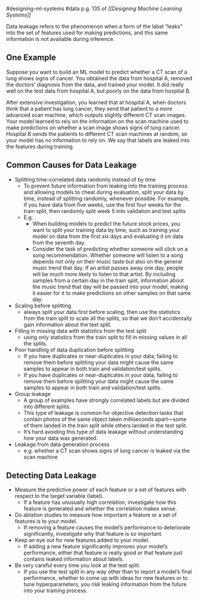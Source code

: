 #designing-ml-systems #data 
p.g. 135 of *[[Designing Machine Learning Systems]]*

Data leakage refers to the phenomenon when a form of the label “leaks” into the set of features used for making predictions, and this same information is not available during inference.

## One Example
Suppose you want to build an ML model to predict whether a CT scan of a lung shows signs of cancer. You obtained the data from hospital A, removed the doctors’ diagnosis from the data, and trained your model. It did really well on the test data from hospital A, but poorly on the data from hospital B.

After extensive investigation, you learned that at hospital A, when doctors think that a patient has lung cancer, they send that patient to a more advanced scan machine, which outputs slightly different CT scan images. Your model learned to rely on the information on the scan machine used to make predictions on whether a scan image shows signs of lung cancer. Hospital B sends the patients to different CT scan machines at random, so your model has no information to rely on. We say that labels are leaked into the features during training.

## Common Causes for Data Leakage
- Splitting time-correlated data randomly instead of by time
	- To prevent future information from leaking into the training process and allowing models to cheat during evaluation, split your data by time, instead of splitting randomly, whenever possible. For example, if you have data from five weeks, use the first four weeks for the train split, then randomly split week 5 into validation and test splits
	- E.g.
		- When building models to predict the future stock prices, you want to split your training data by time, such as training your model on data from the first six days and evaluating it on data from the seventh day.
		- Consider the task of predicting whether someone will click on a song recommendation. Whether someone will listen to a song depends not only on their music taste but also on the general music trend that day. If an artist passes away one day, people will be much more likely to listen to that artist. By including samples from a certain day in the train split, information about the music trend that day will be passed into your model, making it easier for it to make predictions on other samples on that same day.
- Scaling before splitting
	- always split your data first before scaling, then use the statistics from the train split to scale all the splits, so that we don’t accidentally gain information about the test split.
- Filling in missing data with statistics from the test split
	- using only statistics from the train split to fill in missing values in all the splits.
- Poor handling of data duplication before splitting
	- If you have duplicates or near-duplicates in your data, failing to remove them before splitting your data might cause the same samples to appear in both train and validation/test splits.
	- If you have duplicates or near-duplicates in your data, failing to remove them before splitting your data might cause the same samples to appear in both train and validation/test splits.
- Group leakage
	- A group of examples have strongly correlated labels but are divided into different splits.
	- This type of leakage is common for objective detection tasks that contain photos of the same object taken milliseconds apart—some of them landed in the train split while others landed in the test split.
	- It’s hard avoiding this type of data leakage without understanding how your data was generated.
- Leakage from data generation process
	- e.g. whether a CT scan shows signs of lung cancer is leaked via the scan machine

## Detecting Data Leakage
- Measure the predictive power of each feature or a set of features with respect to the target variable (label). 
	- If a feature has unusually high correlation, investigate how this feature is generated and whether the correlation makes sense.
- Do ablation studies to measure how important a feature or a set of features is to your model. 
	- If removing a feature causes the model’s performance to deteriorate significantly, investigate why that feature is so important.
- Keep an eye out for new features added to your model. 
	- If adding a new feature significantly improves your model’s performance, either that feature is really good or that feature just contains leaked information about labels.
- Be very careful every time you look at the test split. 
	- If you use the test split in any way other than to report a model’s final performance, whether to come up with ideas for new features or to tune hyperparameters, you risk leaking information from the future into your training process.